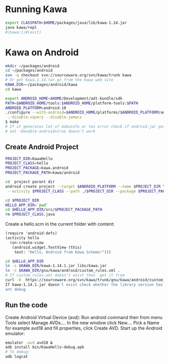 Running Kawa
====================
```bash
export CLASSPATH=$HOME/packages/java/lib/kawa-1.14.jar
java kawa/repl
#|kawa:1|#(exit)
```
Kawa on Android
=========================
```bash
mkdir ~/packages/android
cd ~/packages/android
svn -q checkout svn://sourceware.org/svn/kawa/trunk kawa
# Or get Kawa.1.14.tar.gz from the kawa web site
KAWA_DIR=~/packages/android/kawa
cd kawa

export ANDROID_HOME=$HOME/Development/adt-bundle/sdk
PATH=$ANDROID_HOME/tools:$ANDROID_HOME/platform-tools:$PATH
ANDROID_PLATFORM=android-18
./configure --with-android=$ANDROID_HOME/platforms/$ANDROID_PLATFORM/android.jar \
 --disable-xquery --disable-jemacs
$ make
# If it generates lot of makeinfo or tex error check if android.jar path is correct
# ant -Denable-android=true doesn't work
```

Create Android Project
---------------------
```bash
PROJECT_DIR=KawaHello
PROJECT_CLASS=hello
PROJECT_PACKAGE=kawa.android
PROJECT_PACKAGE_PATH=kawa/android

cd  project parent dir
android create project --target $ANDROID_PLATFORM --name $PROJECT_DIR \
 --activity $PROJECT_CLASS --path ./$PROJECT_DIR --package $PROJECT_PACKAGE

cd $PROJECT_DIR
HELLO_APP_DIR=`pwd`
cd $HELLO_APP_DIR/src/$PROJECT_PACKAGE_PATH
rm $PROJECT_CLASS.java
```

Create a hello.scm in the current folder with content:

```scheme
(require 'android-defs)
(activity hello
  (on-create-view
   (android.widget.TextView (this)
    text: "Hello, Android from Kawa Scheme!")))
```

```bash
cd $HELLO_APP_DIR
ln -s $KAWA_DIR/kawa-1.14.1.jar libs/kawa.jar
ln -s $KAWA_DIR/gnu/kawa/android/custom_rules.xml .
# If custom_rules.xml doesn't exist then  get it from 
curl -O  https://sourceware.org/svn/kawa/trunk/gnu/kawa/android/custom_rules.xml
If kawa-1.14.1.jar doesn't exist check whether the library version has changed
ant debug
```
Run the code
---------------------
Create Android Virtual Device (avd): Run android command then from menu Tools select Manage AVDs....
In the new window click New.... Pick a Name for example avd18 and fill properties, click Create AVD.
Start up the Android emulator:
```bash
emulator -avd avd18 &
adb install bin/KawaHello-debug.apk
# To debug:
adb logcat
```